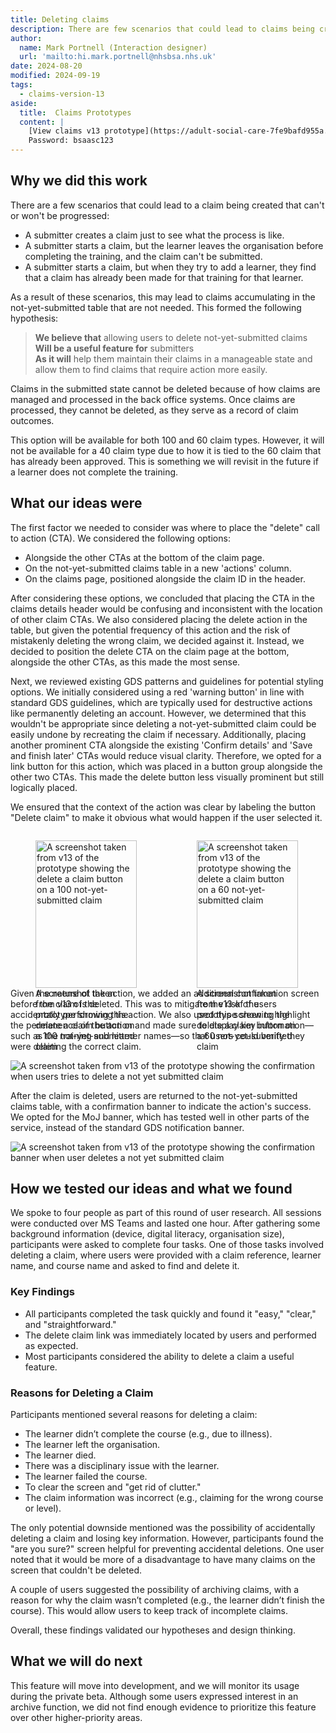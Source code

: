 ```yaml
---
title: Deleting claims
description: There are few scenarios that could lead to claims being created that can't be progressed and therefore needs to be deleted.
author:
  name: Mark Portnell (Interaction designer)
  url: 'mailto:hi.mark.portnell@nhsbsa.nhs.uk'
date: 2024-08-20
modified: 2024-09-19
tags:
  - claims-version-13
aside:
  title:  Claims Prototypes
  content: |
    [View claims v13 prototype](https://adult-social-care-7fe9bafd955a.herokuapp.com/claims/prototypes/design/v13/) 
    Password: bsaasc123
---
```


## Why we did this work

There are a few scenarios that could lead to a claim being created that can't or won't be progressed:
- A submitter creates a claim just to see what the process is like.
- A submitter starts a claim, but the learner leaves the organisation before completing the training, and the claim can't be submitted.
- A submitter starts a claim, but when they try to add a learner, they find that a claim has already been made for that training for that learner.

As a result of these scenarios, this may lead to claims accumulating in the not-yet-submitted table that are not needed. This formed the following hypothesis:

> **We believe that** allowing users to delete not-yet-submitted claims  
> **Will be a useful feature for** submitters  
> **As it will** help them maintain their claims in a manageable state and allow them to find claims that require action more easily.  

Claims in the submitted state cannot be deleted because of how claims are managed and processed in the back office systems. Once claims are processed, they cannot be deleted, as they serve as a record of claim outcomes. 

This option will be available for both 100 and 60 claim types. However, it will not be available for a 40 claim type due to how it is tied to the 60 claim that has already been approved. This is something we will revisit in the future if a learner does not complete the training.

## What our ideas were

The first factor we needed to consider was where to place the "delete" call to action (CTA). We considered the following options:
- Alongside the other CTAs at the bottom of the claim page.
- On the not-yet-submitted claims table in a new 'actions' column.
- On the claims page, positioned alongside the claim ID in the header.

After considering these options, we concluded that placing the CTA in the claims details header would be confusing and inconsistent with the location of other claim CTAs. We also considered placing the delete action in the table, but given the potential frequency of this action and the risk of mistakenly deleting the wrong claim, we decided against it. Instead, we decided to position the delete CTA on the claim page at the bottom, alongside the other CTAs, as this made the most sense.

Next, we reviewed existing GDS patterns and guidelines for potential styling options. We initially considered using a red 'warning button' in line with standard GDS guidelines, which are typically used for destructive actions like permanently deleting an account. However, we determined that this wouldn't be appropriate since deleting a not-yet-submitted claim could be easily undone by recreating the claim if necessary. Additionally, placing another prominent CTA alongside the existing 'Confirm details' and 'Save and finish later' CTAs would reduce visual clarity. Therefore, we opted for a link button for this action, which was placed in a button group alongside the other two CTAs. This made the delete button less visually prominent but still logically placed.

We ensured that the context of the action was clear by labeling the button "Delete claim" to make it obvious what would happen if the user selected it.

<div style="display: flex; flex-wrap: wrap; gap: 1rem;">
  <div style="flex: 1; max-width: 48%;">
    <figure>
      <img src="delete-100.png" alt="A screenshot taken from v13 of the prototype showing the delete a claim button on a 100 not-yet-submitted claim" style="width: 100%; height: auto;">
      <figcaption>A screenshot taken from v13 of the prototype showing the delete a claim button on a 100 not-yet-submitted claim</figcaption>
    </figure>
  </div>
  <div style="flex: 1; max-width: 48%;">
    <figure>
      <img src="delete-60.png" alt="A screenshot taken from v13 of the prototype showing the delete a claim button on a 60 not-yet-submitted claim" style="width: 100%; height: auto;">
      <figcaption>A screenshot taken from v13 of the prototype showing the delete a claim button on a 60 not-yet-submitted claim</figcaption>
    </figure>
  </div>
</div>

Given the nature of the action, we added an additional confirmation screen before the claim is deleted. This was to mitigate the risk of users accidentally performing this action. We also used this screen to highlight the permanence of the action and made sure to display key information—such as the training and learner names—so that users could verify they were deleting the correct claim.

![A screenshot taken from v13 of the prototype showing the confirmation when users tries to delete a not yet submitted claim](confirmation.png "The delete a claim confirmation screen from v13")

After the claim is deleted, users are returned to the not-yet-submitted claims table, with a confirmation banner to indicate the action's success. We opted for the MoJ banner, which has tested well in other parts of the service, instead of the standard GDS notification banner.

![A screenshot taken from v13 of the prototype showing the confirmation banner when user deletes a not yet submitted claim](banner.png "The confirmation banner after deleting a claim from v13")

## How we tested our ideas and what we found

We spoke to four people as part of this round of user research. All sessions were conducted over MS Teams and lasted one hour. After gathering some background information (device, digital literacy, organisation size), participants were asked to complete four tasks. One of those tasks involved deleting a claim, where users were provided with a claim reference, learner name, and course name and asked to find and delete it.

### Key Findings
- All participants completed the task quickly and found it "easy," "clear," and "straightforward."
- The delete claim link was immediately located by users and performed as expected.
- Most participants considered the ability to delete a claim a useful feature.

### Reasons for Deleting a Claim
Participants mentioned several reasons for deleting a claim:
- The learner didn’t complete the course (e.g., due to illness).
- The learner left the organisation.
- The learner died.
- There was a disciplinary issue with the learner.
- The learner failed the course.
- To clear the screen and "get rid of clutter."
- The claim information was incorrect (e.g., claiming for the wrong course or level).

The only potential downside mentioned was the possibility of accidentally deleting a claim and losing key information. However, participants found the "are you sure?" screen helpful for preventing accidental deletions. One user noted that it would be more of a disadvantage to have many claims on the screen that couldn't be deleted.

A couple of users suggested the possibility of archiving claims, with a reason for why the claim wasn’t completed (e.g., the learner didn’t finish the course). This would allow users to keep track of incomplete claims.

Overall, these findings validated our hypotheses and design thinking.

## What we will do next

This feature will move into development, and we will monitor its usage during the private beta. Although some users expressed interest in an archive function, we did not find enough evidence to prioritize this feature over other higher-priority areas.